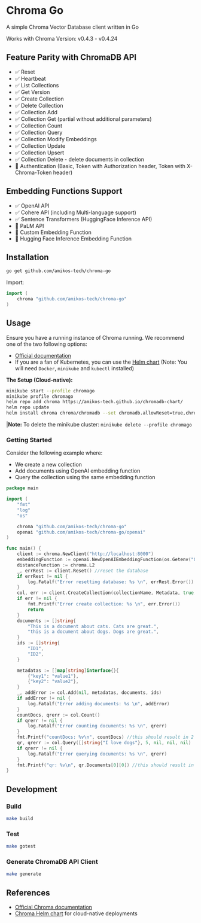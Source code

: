# Chroma Go

A simple Chroma Vector Database client written in Go

Works with Chroma Version: v0.4.3 - v0.4.24

## Feature Parity with ChromaDB API

- ✅ Reset
- ✅ Heartbeat
- ✅ List Collections
- ✅ Get Version
- ✅ Create Collection
- ✅ Delete Collection
- ✅ Collection Add
- ✅ Collection Get (partial without additional parameters)
- ✅ Collection Count
- ✅ Collection Query
- ✅ Collection Modify Embeddings
- ✅ Collection Update
- ✅ Collection Upsert
- ✅ Collection Delete - delete documents in collection
- 🚫 Authentication (Basic, Token with Authorization header, Token with X-Chroma-Token header)

## Embedding Functions Support

- ✅ OpenAI API
- ✅ Cohere API (including Multi-language support)
- ✅ Sentence Transformers (HuggingFace Inference API)
- 🚫 PaLM API
- 🚫 Custom Embedding Function
- 🚫 Hugging Face Inference Embedding Function

## Installation

```bash
go get github.com/amikos-tech/chroma-go
```

Import:

```go
import (
    chroma "github.com/amikos-tech/chroma-go"
)
```

## Usage


Ensure you have a running instance of Chroma running. We recommend one of the two following options:

- [Official documentation](https://docs.trychroma.com/usage-guide#running-chroma-in-clientserver-mode)
- If you are a fan of Kubernetes, you can use the [Helm chart](https://github.com/amikos-tech/chromadb-chart) (Note: You
  will need `Docker`, `minikube` and `kubectl` installed)


**The Setup (Cloud-native):**

```bash
minikube start --profile chromago
minikube profile chromago
helm repo add chroma https://amikos-tech.github.io/chromadb-chart/
helm repo update
helm install chroma chroma/chromadb --set chromadb.allowReset=true,chromadb.apiVersion=0.4.5
```

|**Note:** To delete the minikube cluster: `minikube delete --profile chromago`

### Getting Started

Consider the following example where:

- We create a new collection
- Add documents using OpenAI embedding function
- Query the collection using the same embedding function

```go
package main

import (
	"fmt"
	"log"
	"os"

	chroma "github.com/amikos-tech/chroma-go"
	openai "github.com/amikos-tech/chroma-go/openai"
)

func main() {
	client := chroma.NewClient("http://localhost:8000")
	embeddingFunction := openai.NewOpenAIEmbeddingFunction(os.Getenv("OPENAI_API_KEY")) //create a new OpenAI Embedding function
	distanceFunction := chroma.L2
	_, errRest := client.Reset() //reset the database
	if errRest != nil {
		log.Fatalf("Error resetting database: %s \n", errRest.Error())
	}
	col, err := client.CreateCollection(collectionName, Metadata, true, embeddingFunction, distanceFunction)
	if err != nil {
		fmt.Printf("Error create collection: %s \n", err.Error())
		return
	}
	documents := []string{
		"This is a document about cats. Cats are great.",
		"this is a document about dogs. Dogs are great.",
	}
	ids := []string{
		"ID1",
		"ID2",
	}

	metadatas := []map[string]interface{}{
		{"key1": "value1"},
		{"key2": "value2"},
	}
	_, addError := col.Add(nil, metadatas, documents, ids)
	if addError != nil {
		log.Fatalf("Error adding documents: %s \n", addError)
	}
	countDocs, qrerr := col.Count()
	if qrerr != nil {
		log.Fatalf("Error counting documents: %s \n", qrerr)
	}
	fmt.Printf("countDocs: %v\n", countDocs) //this should result in 2
	qr, qrerr := col.Query([]string{"I love dogs"}, 5, nil, nil, nil)
	if qrerr != nil {
		log.Fatalf("Error querying documents: %s \n", qrerr)
	}
	fmt.Printf("qr: %v\n", qr.Documents[0][0]) //this should result in the document about dogs
}
```

## Development

### Build

```bash
make build
```

### Test

```bash
make gotest
```

### Generate ChromaDB API Client

```bash
make generate 
```


## References

- [Official Chroma documentation](https://docs.trychroma.com/)
- [Chroma Helm chart](https://github.com/amikos-tech/chromadb-chart) for cloud-native deployments
